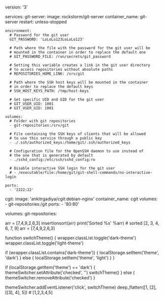 version: '3'

services:
  git-server:
    image: rockstorm/git-server
    container_name: git-server
    restart: unless-stopped

    environment:
      # Password for the git user
      GIT_PASSWORD: 'LoLoLo123LoLoLo123'

      # Path where the file with the password for the git user will be
      # mounted in the container in order to replace the default one
      # GIT_PASSWORD_FILE: /run/secrets/git_password

      # Setting this variable creates a link in the git user directory
      # to access repositories without absolute paths
      # REPOSITORIES_HOME_LINK: /srv/git

      # Path where the SSH host keys will be mounted in the container
      # in order to replace the default keys
      # SSH_HOST_KEYS_PATH: /tmp/host-keys

      # Set specific UID and GID for the git user
      # GIT_USER_UID: 1001
      # GIT_USER_GID: 1001

    volumes:
      # Folder with git repositories
      - git-repositories:/srv/git

      # File containing the SSH keys of clients that will be allowed
      # to use this service through a public key
      - ./.ssh/authorized_keys:/home/git/.ssh/authorized_keys

      # Configuration file for the OpenSSH daemon to use instead of
      # the one that is generated by default
      - ./sshd_config:/etc/ssh/sshd_config:ro

      # Disable interactive SSH login for the git user
      # - /executable/file:/home/git/git-shell-commands/no-interactive-login

    ports:
      - '2222:22'

  cgit:
    image: 'ankitrgadiya/cgit:debian-nginx'
    container_name: cgit
    volumes:
      - git-repositories:/git
    ports:
      - '80:80'

volumes:
  git-repositories:

  arr = [7,4,9,2,6,3]
insertionsort(arr)
print('Sorted %s'  %arr) # sorted [2, 3, 4, 6, 7, 9]
arr = [7,4,9,2,6,3]


function switchTheme() {
  wrapper.classList.toggle('dark-theme')
  wrapper.classList.toggle('light-theme')

  if (wrapper.classList.contains('dark-theme')) {
    localStorage.setItem('theme', 'dark')
  } else {
    localStorage.setItem('theme', 'light')
  }
}

if (localStorage.getItem('theme') == 'dark') {
  themeSwitcher.setAttribute('checked', '')
  switchTheme()
} else {
  themeSwitcher.removeAttribute('checked')
}

themeSwitcher.addEventListener('click', switchTheme)
deep_flatten([1, [2], [[3], 4], 5]) # [1,2,3,4,5]
